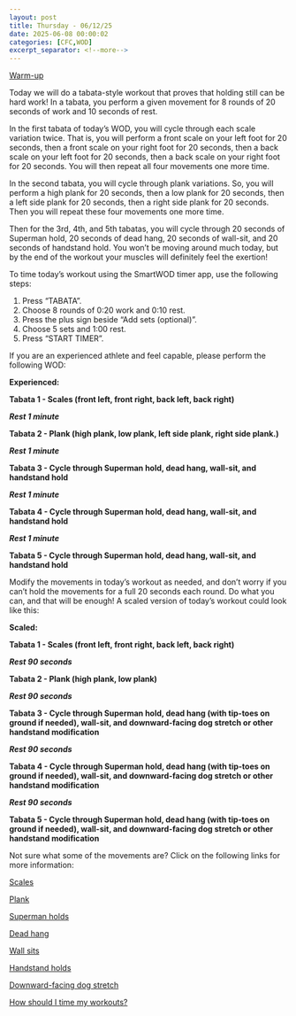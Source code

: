 ```yaml
---
layout: post
title: Thursday - 06/12/25
date: 2025-06-08 00:00:02
categories: [CFC,WOD]
excerpt_separator: <!--more-->
---
```

[Warm-up](https://communityfitnessclub.wixsite.com/website/post/basic-full-body-warm-up)

Today we will do a tabata-style workout that proves that holding still can be hard work! In a tabata, you perform a given movement for 8 rounds of 20 seconds of work and 10 seconds of rest. 

In the first tabata of today’s WOD, you will cycle through each scale variation twice. That is, you will perform a front scale on your left foot for 20 seconds, then a front scale on your right foot for 20 seconds, then a back scale on your left foot for 20 seconds, then a back scale on your right foot for 20 seconds. You will then repeat all four movements one more time. 

In the second tabata, you will cycle through plank variations. So, you will perform a high plank for 20 seconds, then a low plank for 20 seconds, then a left side plank for 20 seconds, then a right side plank for 20 seconds. Then you will repeat these four movements one more time.

Then for the 3rd, 4th, and 5th tabatas, you will cycle through 20 seconds of Superman hold, 20 seconds of dead hang, 20 seconds of wall-sit, and 20 seconds of handstand hold. You won’t be moving around much today, but by the end of the workout your muscles will definitely feel the exertion!

To time today’s workout using the SmartWOD timer app, use the following steps:

1. Press “TABATA”.
2. Choose 8 rounds of 0:20 work and 0:10 rest.
3. Press the plus sign beside “Add sets (optional)”.
4. Choose 5 sets and 1:00 rest.
5. Press “START TIMER”.

If you are an experienced athlete and feel capable, please perform the following WOD:

**Experienced:**

**Tabata 1 - Scales (front left, front right, back left, back right)**

***Rest 1 minute***

**Tabata 2 - Plank (high plank, low plank, left side plank, right side plank.)**

***Rest 1 minute***

**Tabata 3 - Cycle through Superman hold, dead hang, wall-sit, and handstand hold**

***Rest 1 minute***

**Tabata 4 - Cycle through Superman hold, dead hang, wall-sit, and handstand hold**

***Rest 1 minute***

**Tabata 5 - Cycle through Superman hold, dead hang, wall-sit, and handstand hold**
<!--more-->

Modify the movements in today’s workout as needed, and don’t worry if you can’t hold the movements for a full 20 seconds each round. Do what you can, and that will be enough! A scaled version of today’s workout could look like this:

**Scaled:**

**Tabata 1 - Scales (front left, front right, back left, back right)**

***Rest 90 seconds***

**Tabata 2 - Plank (high plank, low plank)**

***Rest 90 seconds***

**Tabata 3 - Cycle through Superman hold, dead hang (with tip-toes on ground if needed), wall-sit, and downward-facing dog stretch or other handstand modification**

***Rest 90 seconds***

**Tabata 4 - Cycle through Superman hold, dead hang (with tip-toes on ground if needed), wall-sit, and downward-facing dog stretch or other handstand modification**

***Rest 90 seconds***

**Tabata 5 - Cycle through Superman hold, dead hang (with tip-toes on ground if needed), wall-sit, and downward-facing dog stretch or other handstand modification**

Not sure what some of the movements are? Click on the following links for more information:

[Scales](https://communityfitnessclub.wixsite.com/website/post/scales)

[Plank](https://communityfitnessclub.wixsite.com/website/post/plank)

[Superman holds](https://communityfitnessclub.wixsite.com/website/post/superman-holds)

[Dead hang](https://communityfitnessclub.wixsite.com/website/post/dead-hang)

[Wall sits](https://www.youtube.com/watch?v=Of8XM4AaMkU) 

[Handstand holds](https://communityfitnessclub.wixsite.com/website/post/inversions)

[Downward-facing dog stretch](https://communityfitnessclub.wixsite.com/website/post/downward-facing-dog-stretch) 

[How should I time my workouts?](https://communityfitnessclub.wixsite.com/website/post/how-should-i-time-my-workouts)
